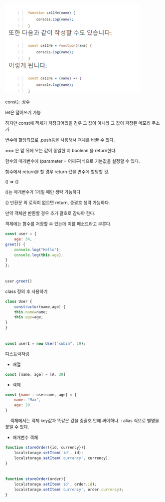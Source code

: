 ![](0808_assets/2023-08-09-00-08-48-image.png)



const는 상수

let은 덮어쓰기 가능

하지만 const에 객체가 저장되어있을 경우 그 값이 아니라 그 값이 저장된 메모리 주소가 

변수에 할당되므로 .push등을 사용해서 객체를 바꿀 수 있다.



=== 은 앞 뒤에 오는 값이 동일한 지 boolean 을 return한다.



함수의 매개변수에 (parameter = 어쩌구)식으로 기본값을 설정할 수 있다.

함수에서 return을 할 경우 return 값을 변수에 할당할 것.



() => {}

()는 매개변수가 1개일 때만 생략 가능하다

{} 반환문 외 로직이 없으면 return, 중괄호 생략 가능하다.

만약 객체만 반환할 경우 추가 괄호로 감싸야 한다.



객체에는 함수를 저장할 수 있는데 이를 메소드라고 부른다.



```javascript
const user = {
    age: 34,
greet() {
    console.log("Hello");
    console.log(this.age);
}
};


user.greet()
```

  class 정의 후 사용하기

```javascript
class User {
    constructor(name,age) {
    this.name=name;
    this.age=age;
}
}


const user1 = new User("subin", 19);
```



디스트럭쳐링



- 배열

```javascript
const [name, age] = [A, 30]
```

- 객체

```javascript
const {name : username, age} = {
    name: "Max",
    age: 20
}
```

    객체에서는 객체 key값과 똑같은 값을 중괄호 안에 써야하나. : alias 식으로 별명을 붙일 수 있다.



- 매개변수 객체

```javascript
function storeOrder({id, currency}){
    localstorage.setItem('id', id);
    localstorage.setItem('currency', currency);
}


function storeOrder(order){
    localstorage.setItem('id', order.id);
    localstorage.setItem('currency', order.currency);
}

```



